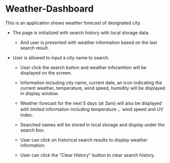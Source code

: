 # Weather-Dashboard
This is an application shows weather forecast of designated city.

- The page is initialized with search history with local storage data.

    - And user is presented with weather information based on the last search result.

- User is allowed to input a city name to search.

    - User click the search button and weather inforamtion will be displayed on the screen.

    - Information including city name, current date, an icon indicating the current weather, temperature, wind speed, humidity will be displayed in display window. 

    - Weather forecast for the next 5 days (at 3am) will also be displayed with limited information including temperature ，wind speed and UV index. 

    - Searched names will be stored in local storage and display under the search box.

    - User can click on historical search results to display weather information.

    - User can click the "Clear History" button to clear search history.